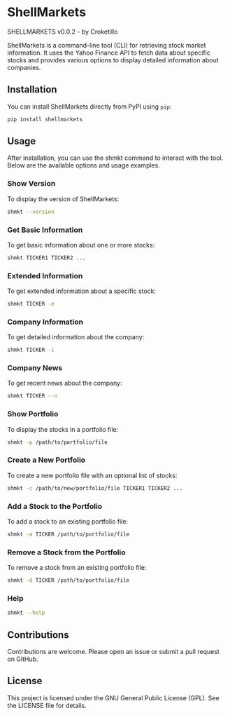 # ShellMarkets

SHELLMARKETS v0.0.2 - by Croketillo

ShellMarkets is a command-line tool (CLI) for retrieving stock market information. It uses the Yahoo Finance API to fetch data about specific stocks and provides various options to display detailed information about companies.

## Installation

You can install ShellMarkets directly from PyPI using `pip`:

```bash 
pip install shellmarkets
```



## Usage
After installation, you can use the shmkt command to interact with the tool. Below are the available options and usage examples.


### Show Version
To display the version of ShellMarkets:

```bash 
shmkt --version
```

### Get Basic Information
To get basic information about one or more stocks:

```bash
shmkt TICKER1 TICKER2 ...
```

### Extended Information
To get extended information about a specific stock:

```bash
shmkt TICKER -e
```

### Company Information
To get detailed information about the company:

```bash
shmkt TICKER -i
```

### Company News
To get recent news about the company:

```bash
shmkt TICKER --n
```

### Show Portfolio
To display the stocks in a portfolio file:

```bash
shmkt -p /path/to/portfolio/file
```

### Create a New Portfolio
To create a new portfolio file with an optional list of stocks:

```bash
shmkt -c /path/to/new/portfolio/file TICKER1 TICKER2 ...
```

### Add a Stock to the Portfolio
To add a stock to an existing portfolio file:

```bash
shmkt -a TICKER /path/to/portfolio/file
```

### Remove a Stock from the Portfolio
To remove a stock from an existing portfolio file:

```bash
shmkt -d TICKER /path/to/portfolio/file
``` 

### Help

```bash
shmkt --help
```

## Contributions
Contributions are welcome. Please open an issue or submit a pull request on GitHub.

## License
This project is licensed under the GNU General Public License (GPL). See the LICENSE file for details.